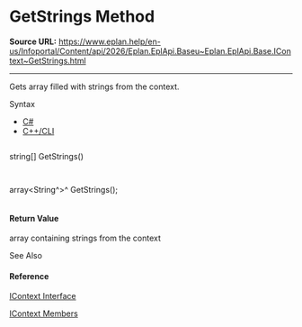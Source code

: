 # GetStrings Method

**Source URL:** https://www.eplan.help/en-us/Infoportal/Content/api/2026/Eplan.EplApi.Baseu~Eplan.EplApi.Base.IContext~GetStrings.html

---

Gets array filled with strings from the context.

Syntax

- [C#](#i-syntax-CS)
- [C++/CLI](#i-syntax-CPP2005)

```
```
string[] GetStrings()
```
```

```
```
array<String^>^ GetStrings();
```
```

#### Return Value

array containing strings from the context



See Also

#### Reference

[IContext Interface](Eplan.EplApi.Baseu~Eplan.EplApi.Base.IContext.html)
  
[IContext Members](Eplan.EplApi.Baseu~Eplan.EplApi.Base.IContext_members.html)